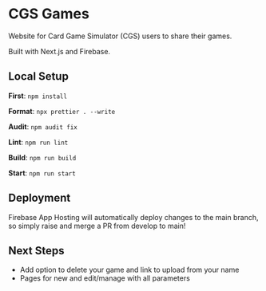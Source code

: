 # CGS Games

Website for Card Game Simulator (CGS) users to share their games.

Built with Next.js and Firebase.

## Local Setup

**First**: `npm install`

**Format**: `npx prettier . --write`

**Audit**: `npm audit fix`

**Lint**: `npm run lint`

**Build**: `npm run build`

**Start**: `npm run start`

## Deployment

Firebase App Hosting will automatically deploy changes to the main branch, so simply raise and merge a PR from develop to main!

## Next Steps

- Add option to delete your game and link to upload from your name
- Pages for new and edit/manage with all parameters
